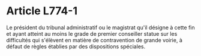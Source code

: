 # Article L774-1

Le président du tribunal administratif ou le magistrat qu'il désigne à cette fin et ayant atteint au moins le grade de premier conseiller statue sur les difficultés qui s'élèvent en matière de contravention de grande voirie, à défaut de règles établies par des dispositions spéciales.
